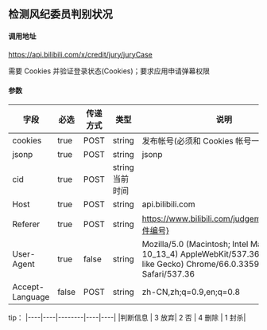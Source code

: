 ## 检测风纪委员判别状况

#### 调用地址

https://api.bilibili.com/x/credit/jury/juryCase

需要 Cookies 并验证登录状态(Cookies)；要求应用申请弹幕权限

#### 参数

|字段|必选|传递方式|类型|说明|
|----|----|--------|----|----|
|cookies|true|POST|string|发布帐号(必须和 Cookies 帐号一致)|
|jsonp|true|POST|string|jsonp|
|cid|true|POST|string当前时间|
|Host|true|POST|string|api.bilibili.com|
|Referer|true|POST|string|https://www.bilibili.com/judgement/vote/{案件编号}|
|User-Agent|true|false|string|Mozilla/5.0 (Macintosh; Intel Mac OS X 10_13_4) AppleWebKit/537.36 (KHTML, like Gecko) Chrome/66.0.3359.139 Safari/537.36|
|Accept-Language|false|POST|string|zh-CN,zh;q=0.9,en;q=0.8|

tip：
|----|----|--------|----|----|
|判断信息  | 3 放弃| 2 否 | 4 删除 | 1 封杀|
